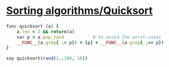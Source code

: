[1]: http://rosettacode.org/wiki/Sorting_algorithms/Quicksort

# [Sorting algorithms/Quicksort][1]

```ruby
func quicksort (a) {
    a.len < 2 && return(a)
    var p = a.pop_rand           # to avoid the worst cases
    __FUNC__(a.grep{ .< p}) + [p] + __FUNC__(a.grep{ .>= p})
}

say quicksort(rand(1..100, 10))
```
